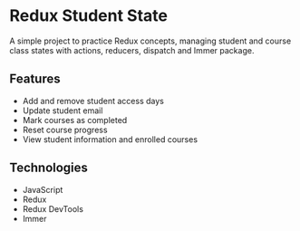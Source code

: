 # Redux Student State

A simple project to practice Redux concepts, managing student and course class states with actions, reducers, dispatch and Immer package.

## Features

- Add and remove student access days
- Update student email
- Mark courses as completed
- Reset course progress
- View student information and enrolled courses

## Technologies

- JavaScript
- Redux
- Redux DevTools
- Immer
